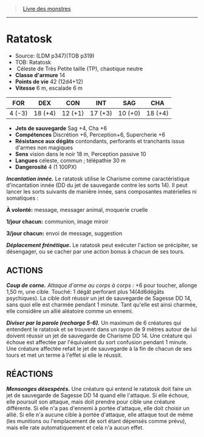 ﻿> [Livre des monstres](tome_of_beasts_old.md)

---

# Ratatosk

- Source: (LDM p347)(TOB p319)
- TOB: Ratatosk
-  Céleste de Très Petite taille (TP), chaotique neutre
- **Classe d'armure** 14
- **Points de vie** 42 (12d4+12)
- **Vitesse** 6 m, escalade 6 m

|FOR|DEX|CON|INT|SAG|CHA|
|---|---|---|---|---|---|
|4 (-3)|18 (+4)|12 (+1)|17 (+3)|10 (+0)|18 (+4)|

- **Jets de sauvegarde** Sag +4, Cha +6
- **Compétences** Discrétion +6, Perception+6, Supercherie +6
- **Résistance aux dégâts** contondants, perforants et tranchants issus d'armes non magiques
- **Sens** vision dans le noir 18 m, Perception passive 10
- **Langues** céleste, commun ; télépathie 30 m
- **Dangerosité** 4 (1 100PX)

**_Incantation innée._** Le ratatosk utilise le Charisme comme caractéristique d'incantation innée (DD du jet de sauvegarde contre les sorts 14). Il peut lancer les sorts suivants de manière innée, sans composantes matérielles ni somatiques :

**À volonté:** message, messager animal, moquerie cruelle

**1/jour chacun:** communion, image miroir

**3/jour chacun:** envoi de message, suggestion

**_Déplacement frénétique._** Le ratatosk peut exécuter l'action se précipiter, se désengager, ou se cacher par une action bonus à chacun de ses tours.

## ACTIONS

**_Coup de corne._** _Attaque d'arme au corps à corps :_ +6 pour toucher, allonge 1,50 m, une cible. Touché: 1 dégât perforant plus 14(4d6dégâts psychiques). La cible doit réussir un jet de sauvegarde de Sagesse DD 14, sans quoi elle est charmée pendant 1 minute. Tant qu'elle est ainsi charmée, elle considère un allié aléatoire comme un ennemi.

**_Diviser par la parole (recharge 5-6)._** Un maximum de 6 créatures qui entendent le ratatosk et se trouvent dans un rayon de 9 mètres autour de lui doivent réussir un jet de sauvegarde de Charisme DD 14. Une créature qui échoue est affectée par l'équivalent du sort confusion pendant 1 minute. Une créature affectée refait le jet de sauvegarde à la fin de chacun de ses tours et met un terme à l'effet si elle le réussit.

## RÉACTIONS

**_Mensonges désespérés._** Une créature qui entend le ratatosk doit faire un jet de sauvegarde de Sagesse DD 14 quand elle l'attaque. Si elle échoue, elle poursuit son attaque, mais doit prendre pour cible une créature différente. Si elle n'a pas d'ennemi à portée d'attaque, elle doit choisir un allié. Si elle n'a aucune cible à portée d'attaque, elle attaque tout de même (les munitions ou l'emplacement de sort étant dépensés comme prévu), mais elle rate automatiquement et cela n'a aucun effet.

